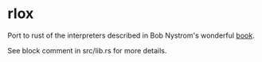 # rlox
Port to rust of the interpreters described in Bob Nystrom's wonderful [book](https://craftinginterpreters.com).

See block comment in src/lib.rs for more details.
